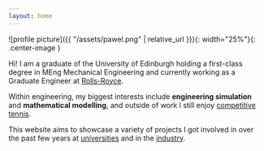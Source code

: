 ```yaml
---
layout: home
---
```


![profile picture]({{ "/assets/pawel.png" | relative_url }}){: width="25%"}{: .center-image }

Hi! I am a graduate of the University of Edinburgh holding a first-class degree in MEng Mechanical Engineering and currently working as a Graduate Engineer at [Rolls-Royce].

Within engineering, my biggest interests include **engineering simulation** and **mathematical modelling**, and outside of work I still enjoy [competitive tennis].

This website aims to showcase a variety of projects I got involved in over the past few years at [universities] and in the [industry].

[Rolls-Royce]: https://www.rolls-royce.com
[competitive tennis]: https://www.atpworldtour.com/en/players/pawel-safuryn/sq35/overview
[universities]: /uni/
[industry]: /work/